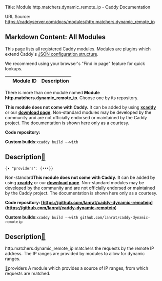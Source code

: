 Title: Module http.matchers.dynamic_remote_ip - Caddy Documentation

URL Source: https://caddyserver.com/docs/modules/http.matchers.dynamic_remote_ip

Markdown Content:
All Modules
-----------

This page lists all registered Caddy modules. Modules are plugins which extend Caddy's [JSON configuration structure](https://caddyserver.com/docs/json/).

We recommend using your browser's "Find in page" feature for quick lookups.

|  | Module ID | Description |
| --- | --- | --- |

There is more than one module named **Module http.matchers.dynamic_remote_ip**. Choose one by its repository.

**This module does not come with Caddy.** It can be added by using **[xcaddy](https://caddyserver.com/docs/build#xcaddy)** or our **[download page](https://caddyserver.com/download)**. Non-standard modules may be developed by the community and are not officially endorsed or maintained by the Caddy project. The documentation is shown here only as a courtesy.

**Code repository:**

**Custom builds:**`xcaddy build --with`

Description[🔗](https://caddyserver.com/docs/modules/http.matchers.dynamic_remote_ip#docs "Direct link")
--------------------------------------------------------------------------------------------------------

`{▾	"providers": {•••}}`

Non-standard**This module does not come with Caddy.** It can be added by using **[xcaddy](https://caddyserver.com/docs/build#xcaddy)** or our **[download page](https://caddyserver.com/download)**. Non-standard modules may be developed by the community and are not officially endorsed or maintained by the Caddy project. The documentation is shown here only as a courtesy.

**Code repository: [https://github.com/lanrat/caddy-dynamic-remoteip](https://github.com/lanrat/caddy-dynamic-remoteip)**

**Custom builds:**`xcaddy build --with github.com/lanrat/caddy-dynamic-remoteip`

Description[🔗](https://caddyserver.com/docs/modules/http.matchers.dynamic_remote_ip#docs "Direct link")
--------------------------------------------------------------------------------------------------------

http.matchers.dynamic_remote_ip matchers the requests by the remote IP address. The IP ranges are provided by modules to allow for dynamic ranges.

[🔗](https://caddyserver.com/docs/modules/http.matchers.dynamic_remote_ip#providers)providers
A module which provides a source of IP ranges, from which requests are matched.
